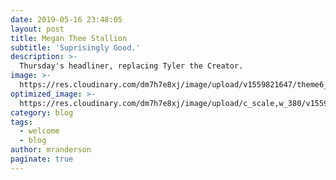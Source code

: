 ```yaml
---
date: 2019-05-16 23:48:05
layout: post
title: Megan Thee Stallion
subtitle: 'Suprisingly Good.'
description: >-
  Thursday's headliner, replacing Tyler the Creator.
image: >-
  https://res.cloudinary.com/dm7h7e8xj/image/upload/v1559821647/theme6_qeeojf.jpg
optimized_image: >-
  https://res.cloudinary.com/dm7h7e8xj/image/upload/c_scale,w_380/v1559821647/theme6_qeeojf.jpg
category: blog
tags:
  - welcome
  - blog
author: mranderson
paginate: true
---
```

